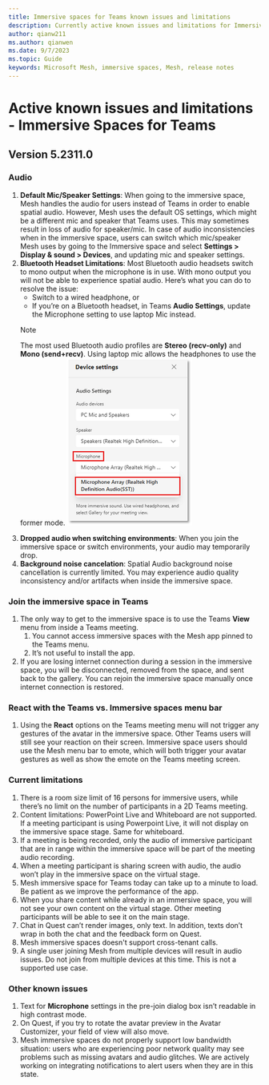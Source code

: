 ```yaml
---
title: Immersive spaces for Teams known issues and limitations
description: Currently active known issues and limitations for Immersive spaces for Teams
author: qianw211    
ms.author: qianwen
ms.date: 9/7/2023
ms.topic: Guide
keywords: Microsoft Mesh, immersive spaces, Mesh, release notes
---
```


# Active known issues and limitations - Immersive Spaces for Teams

## Version 5.2311.0

### Audio

1. **Default Mic/Speaker Settings**: When going to the immersive space, Mesh handles the audio for users instead of Teams in order to enable spatial audio. However, Mesh uses the default OS settings, which might be a different mic and speaker that Teams uses. This may sometimes result in loss of audio for speaker/mic. In case of audio inconsistencies when in the immersive space, users can switch which mic/speaker Mesh uses by going to the Immersive space and select **Settings > Display & sound > Devices**, and updating mic and speaker settings.
1. **Bluetooth Headset Limitations**: Most Bluetooth audio headsets switch to mono output when the microphone is in use. With mono output you will not be able to experience spatial audio. Here’s what you can do to resolve the issue: 
    * Switch to a wired headphone, or
    * If you’re on a Bluetooth headset, in Teams **Audio Settings**, update the Microphone setting to use laptop Mic instead.
    >[!Note]
    >The most used Bluetooth audio profiles are **Stereo (recv-only)** and **Mono (send+recv)**. Using laptop mic allows the headphones to use the former mode.
    ![A screenshot of the Device settings menu](media/device-settings-menu.png)
1. **Dropped audio when switching environments**: When you join the immersive space or switch environments, your audio may temporarily drop. 
1. **Background noise cancelation**: Spatial Audio background noise cancellation is currently limited. You may experience audio quality inconsistency and/or artifacts when inside the immersive space. 

### Join the immersive space in Teams

1. The only way to get to the immersive space is to use the Teams **View** menu from inside a Teams meeting. 
    1. You cannot access immersive spaces with the Mesh app pinned to the Teams menu. 
    1. It’s not useful to install the app. 
1. If you are losing internet connection during a session in the immersive space, you will be disconnected, removed from the space, and sent back to the gallery. You can rejoin the immersive space manually once internet connection is restored.

### React with the Teams vs. Immersive spaces menu bar

1. Using the **React** options on the Teams meeting menu will not trigger any gestures of the avatar in the immersive space. Other Teams users will still see your reaction on their screen. Immersive space users should use the Mesh menu bar to emote, which will both trigger your avatar gestures as well as show the emote on the Teams meeting screen.

### Current limitations

1. There is a room size limit of 16 persons for immersive users, while there’s no limit on the number of participants in a 2D Teams meeting. 
1. Content limitations: PowerPoint Live and Whiteboard are not supported. If a meeting participant is using Powerpoint Live, it will not display on the immersive space stage. Same for whiteboard.
1. If a meeting is being recorded, only the audio of immersive participant that are in range within the immersive space will be part of the meeting audio recording.
1. When a meeting participant is sharing screen with audio, the audio won’t play in the immersive space on the virtual stage.
1. Mesh immersive space for Teams today can take up to a minute to load. Be patient as we improve the performance of the app. 
1.	When you share content while already in an immersive space, you will not see your own content on the virtual stage. Other meeting participants will be able to see it on the main stage.
1. Chat in Quest can’t render images, only text. In addition, texts don’t wrap in both the chat and the feedback form on Quest.
1. Mesh immersive spaces doesn't support cross-tenant calls.
1.	A single user joining Mesh from multiple devices will result in audio issues. Do not join from multiple devices at this time. This is not a supported use case.

### Other known issues

1.	Text for **Microphone** settings in the pre-join dialog box isn’t readable in high contrast mode.
1.	On Quest, if you try to rotate the avatar preview in the Avatar Customizer, your field of view will also move.
1.	Mesh immersive spaces do not properly support low bandwidth situation: users who are experiencing poor network quality may see problems such as missing avatars and audio glitches. We are actively working on integrating notifications to alert users when they are in this state.





